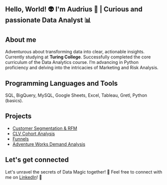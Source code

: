 ## Hello, World! :alien: I'm Audrius 👋 | Curious and passionate Data Analyst 📊
## About me
Adventurous about transforming data into clear, actionable insights. Currently studying at **Turing College**. Successfully completed the core curriculum of the Data Analytics course. I’m advancing in Python proficiency and delving into the intricacies of Marketing and Risk Analysis.
## Programming Languages and Tools
SQL, BigQuery, MySQL, Google Sheets, Excel, Tableau, Gretl, Python (basics).
## Projects
- [Customer Segmentation & RFM](https://github.com/audriusvi/Customer-Segmentation-RFM)
- [CLV Cohort Analysis](https://github.com/audriusvi/CLV-Cohort-Analysis)
- [Funnels](https://github.com/audriusvi/Funnels)
- [Adventure Works Demand Analysis](https://github.com/audriusvi/Adventure-Works-Demand-Analysis)
## Let's get connected
Let's unravel the secrets of Data Magic together! :rocket: Feel free to connect with me on [LinkedIn](https://www.linkedin.com/in/audrius-vienius/)! :raised_hands:

<!--
**audriusvi/audriusvi** is a ✨ _special_ ✨ repository because its `README.md` (this file) appears on your GitHub profile.

Here are some ideas to get you started:

- 🔭 I’m currently working on ...
- 🌱 I’m currently learning ...
- 👯 I’m looking to collaborate on ...
- 🤔 I’m looking for help with ...
- 💬 Ask me about ...
- 📫 How to reach me: ...
- 😄 Pronouns: ...
- ⚡ Fun fact: ...
-->

